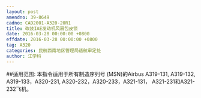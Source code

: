 ```yaml
---
layout: post
amendno: 39-8649
cadno: CAD2001-A320-20R1
title: 改装IAE发动机风扇包皮锁
date: 2016-03-28 00:00:00 +0800
effdate: 2016-03-28 00:00:00 +0800
tag: A320
categories: 民航西南地区管理局适航审定处
author: 江学科
---
```


##适用范围:
本指令适用于所有制造序列号 (MSN)的Airbus A319-131, A319-132, A319-133，A320-231, A320-232，A320-233，A321-131， A321-231和A321-232飞机。


